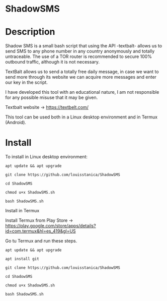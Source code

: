 # ShadowSMS


# Description

Shadow SMS is a small bash script that using the API -textbalt- allows us to send SMS to any phone number in any country anonymously and totally untraceable.
The use of a TOR router is recommended to secure 100% outbound traffic, although it is not necessary.

TextBalt allows us to send a totally free daily message, in case we want to send more through its website we can acquire more messages and enter our key in the script.

I have developed this tool with an educational nature, I am not responsible for any possible misuse that it may be given.

Textbalt website -> https://textbelt.com/

This tool can be used both in a Linux desktop environment and in Termux (Android).


# Install

To install in Linux desktop environment:

`apt update && apt upgrade`

`git clone https://github.com/louisstanica/ShadowSMS`

`cd ShadowSMS`

`chmod u+x ShadowSMS.sh`

`bash ShadowSMS.sh`


Install in Termux

Install Termux from Play Store -> https://play.google.com/store/apps/details?id=com.termux&hl=es_419&gl=US 

Go tu Termux and run these steps.

`apt update && apt upgrade`

`apt install git`

`git clone https://github.com/louisstanica/ShadowSMS`

`cd ShadowSMS`

`chmod u+x ShadowSMS.sh`

`bash ShadowSMS.sh`





